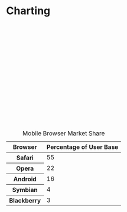 # Charting

<div class="row" style="margin-top: 20px; margin-bottom: 20px;">
    <div class="large-9 columns">
      <div class="row">
        <div class="large-8 columns">
          <canvas id="canvasTest-2" height="269" width="450" style="width: 450px; height: 269px;"></canvas>
        </div>
        <div class="large-4 columns">
          <table class="graph-table">
            <caption>Mobile Browser Market Share</caption>
            <thead>
              <tr>
                <th>Browser</th>
                <th>Percentage of User Base</th>
              </tr>
            </thead>
            <tbody>
              <tr>
                <th>
                  Safari
                  <span class="swatch safari"></span>
                </th>
                <td>
                  55
                </td>
              </tr>
              <tr>
                <th>
                  Opera
                  <span class="swatch opera"></span>
                </th>
                <td>
                  22
                </td>
              </tr>
              <tr>
                <th>
                  Android
                  <span class="swatch android"></span>
                </th>
                <td>
                  16
                </td>
              </tr>
              <tr>
                <th>
                  Symbian
                  <span class="swatch symbian"></span>
                </th>
                <td>
                  4
                </td>
              </tr>
              <tr>
                <th>
                  Blackberry
                  <span class="swatch blackberry"></span>
                </th>
                <td>
                  3
                </td>
              </tr>
            </tbody>
          </table>
        </div>
      </div>
    </div>
  </div>